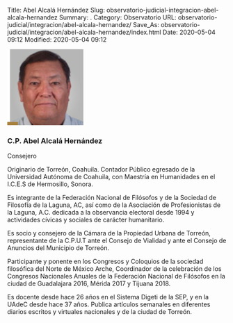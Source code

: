 Title: Abel Alcalá Hernández
Slug: observatorio-judicial-integracion-abel-alcala-hernandez
Summary: .
Category: Observatorio
URL: observatorio-judicial/integracion/abel-alcala-hernandez/
Save_As: observatorio-judicial/integracion/abel-alcala-hernandez/index.html
Date: 2020-05-04 09:12
Modified: 2020-05-04 09:12


![Abel Alcalá Hernández](foto.jpg)

### C.P. Abel Alcalá Hernández

Consejero

Originario de Torreón, Coahuila. Contador Público egresado de la Universidad Autónoma de Coahuila, con Maestría en Humanidades en el I.C.E.S de Hermosillo, Sonora.

Es integrante de la Federación Nacional de Filósofos y de la Sociedad de Filosofía de la Laguna, AC, así como de la Asociación de Profesionistas de la Laguna, A.C. dedicada a la observancia electoral desde 1994 y actividades cívicas y sociales de carácter humanitario.

Es socio y consejero de la Cámara de la Propiedad Urbana de Torreón, representante de la C.P.U.T ante el Consejo de Vialidad y ante el Consejo de Anuncios del Municipio de Torreón. 

Participante y ponente en los Congresos y Coloquios de la sociedad filosófica del Norte de México Arche, Coordinador de la celebración de los Congresos Nacionales Anuales de la Federación Nacional de Filósofos en la ciudad de Guadalajara 2016, Mérida 2017 y Tijuana 2018.
 
Es docente desde hace 26 años en el Sistema Digeti de la SEP, y en la UAdeC desde hace 37 años. Publica artículos semanales en diferentes diarios escritos y virtuales nacionales y de la ciudad de Torreón.



